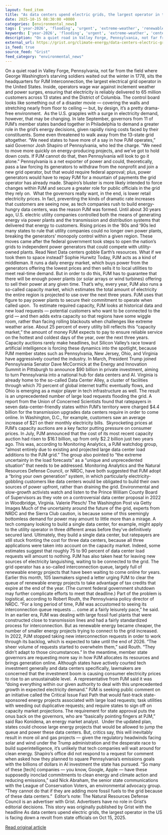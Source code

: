 ```yaml
---
layout: feed_item
title: "As data centers upend electric grids, the largest operator in the US is facing down a revolt from state officials"
date: 2025-10-15 08:30:00 +0000
categories: [environmental_news]
tags: ['year-2026', 'flooding', 'urgent', 'extreme-weather', 'renewable-energy', 'fossil-fuels', 'emissions', 'wind-power', 'clean-energy', 'solar-power']
keywords: ['year-2026', 'flooding', 'urgent', 'extreme-weather', 'centers', 'renewable-energy', 'upend', 'data']
description: "On a quiet road in Valley Forge, Pennsylvania, not far from the field where George Washington’s starving soldiers waited out the winter in 1778, sits the hea..."
external_url: https://grist.org/climate-energy/data-centers-electric-grids-pjm-operator-state-officials/
is_feed: true
source_feed: "Grist"
feed_category: "environmental_news"
---
```


On a quiet road in Valley Forge, Pennsylvania, not far from the field where George Washington’s starving soldiers waited out the winter in 1778, sits the headquarters for PJM Interconnection, the largest electrical grid operator in the United States. Inside, operators wage war against inclement weather and power surges, ensuring that electricity is reliably delivered to 65 million customers across 13 states and the District of Columbia. The control board looks like something out of a disaster movie — covering the walls and stretching nearly from floor to ceiling — but, by design, it’s a pretty drama-free environment.&nbsp; As the U.S. grapples with a surge in electricity demand, however, that may be changing. In late September, governors from 11 of PJM’s member states banded together in Philadelphia to demand a greater role in the grid’s energy decisions, given rapidly rising costs faced by their constituents. Some even threatened to walk away from the 13-state grid altogether. “We need states to have more of a say in how PJM operates,” said Governor Josh Shapiro of Pennsylvania, who led the charge. “We need to move more quickly on energy-producing projects, and we’ve got to hold down costs. If PJM cannot do that, then Pennsylvania will look to go it alone.” Pennsylvania is a net exporter of power and could, theoretically, pass a law forcing its generators to withdraw from the nonprofit and join a new grid operator, but that would require federal approval; plus, power generators would have to repay PJM for a mountain of payments the grid operator has already made. Shapiro’s bluster is more likely intended to force changes within PJM and secure a greater role for public officials in the grid they rely on.&nbsp; What the governors really want, in the end, is lower retail electricity prices. In fact, preventing the kinds of dramatic rate increases that customers are seeing now, as tech companies rush to build energy-hungry data centers, was the reason PJM was formed. Until about 30 years ago, U.S. electric utility companies controlled both the means of generating energy via power plants and the transmission and distribution systems that delivered that energy to customers. Rising prices in the ‘80s and ‘90s led many states to rule that utility companies could no longer own power plants, breaking the generators’ monopoly control within a given region. These moves came after the federal government took steps to open the nation’s grids to independent power generators that could compete with utility-owned plants. Read Next Data centers gobble Earth&#8217;s resources. What if we took them to space instead? Sophie Hurwitz Today, PJM acts as a kind of middleman. It runs a daily energy market, which buys power from the generators offering the lowest prices and then sells it to local utilities to meet real-time demand. But in order to do this, PJM has to guarantee that there will be enough power plants (or solar arrays or wind turbines) offering to sell their power at any given time. That’s why, every year, PJM also runs a so-called capacity market, which estimates the total amount of electricity the entire region is projected to use over the next three years. PJM uses that figure to pay power plants to secure their commitment to operate when called upon.&nbsp; To estimate required capacity, PJM looks at historical data and new load requests — potential customers who want to be connected to the grid — and then adds extra capacity so that regions have some wiggle room, rather than facing rolling blackouts when challenges like extreme weather arise. About 25 percent of every utility bill reflects this “capacity market,” the amount of money PJM expects to pay to ensure reliable service on the hottest and coldest days of the year, over the next three years. Capacity auctions rarely make headlines, but Silicon Valley’s race toward artificial intelligence is forcing these dynamics into the spotlight, because PJM member states such as Pennsylvania, New Jersey, Ohio, and Virginia have aggressively courted the industry. In March, President Trump joined Pennsylvania Senator Dave McCormick at the Energy and Innovation Summit in Pittsburgh to announce $90 billion in private investment, aiming to turn Pennsylvania into a national hub for data centers and AI. Virginia is already home to the so-called Data Center Alley, a cluster of facilities through which 70 percent of global internet traffic eventually flows, and Ohio is emerging as a major player in tech infrastructure as well. The result is an unprecedented number of large load requests flooding the grid. A report from the Union of Concerned Scientists found that ratepayers in seven data-center-friendly states within PJM’s territory were charged $4.4 billion for the transmission upgrades data centers require in order to come online. In Washington, D.C., for example, customers saw an average increase of $21 on their monthly electricity bills.&nbsp; Skyrocketing prices at PJM’s capacity auctions are a key factor putting pressure on consumer prices. In July, PJM announced that the cost of its most recent capacity auction had risen to $16.1 billion, up from only $2.2 billion just two years ago. This was, according to Monitoring Analytics, a PJM watchdog group, “almost entirely due to existing and projected large data center load additions to the PJM grid.” The group also pointed to “the extreme uncertainty in the load forecasts” as a “unique and unprecedented situation” that needs to be addressed. Monitoring Analytics and the Natural Resources Defense Council, or NRDC, have both suggested that PJM adopt a “bring your own generation” system, in which particularly electricity-gobbling customers like data centers would be obligated to build their own sources of power upfront, rather than draining the grid. Environmental and slow-growth activists watch and listen to the Prince William County Board of Supervisors as they vote on a controversial data center proposal in 2022 in Woodbridge, Virginia. Valerie Plesch/ The Washington Post via Getty Images Much of the uncertainty around the future of the grid, experts from NRDC and the Sierra Club caution, is because some of this seemingly bottomless demand for power may amount to little more than a mirage. A tech company looking to build a single data center, for example, might apply to the utility operator in three different areas before they’ve definitively secured land. Ultimately, they build a single data center, but ratepayers are still stuck fronting the cost for three data centers, because all three applications were taken into account on the capacity market. Indeed, some estimates suggest that roughly 75 to 90 percent of data center load requests will amount to nothing. PJM has also taken heat for leaving new sources of electricity languishing, waiting to be connected to the grid. The grid operator has a so-called interconnection queue, largely full of renewable energy projects that have been waiting to come online for years. Earlier this month, 105 lawmakers signed a letter urging PJM to clear the queue of renewable energy projects to take advantage of tax credits that expire at the end of the year. (The current federal government shutdown may further complicate efforts to meet that deadline.) Part of the problem is logistical, according to Robert Routh, the Pennsylvania policy director of NRDC. “For a long period of time, PJM was accustomed to seeing its interconnection queue requests … come at a fairly leisurely pace,” he said. In an earlier era, PJM was dealing with large fossil fuel plants that were constructed close to transmission lines and had a fairly standardized process for interconnection. But as renewable energy became cheaper, the number of smaller energy projects trying to connect to the grid increased. In 2022, PJM stopped taking new interconnection requests in order to work through its backlog, which is expected to take until the end of 2026. “The sheer volume of requests started to overwhelm them,” said Routh. “They didn’t adapt to those circumstances.” In the meantime, member state governors are requesting more say in how PJM allocates its resources and brings generation online. Although states have actively courted tech investment generally and data centers specifically, lawmakers are concerned that the investment boom is causing consumer electricity prices to rise to an unsustainable level.&nbsp; A representative from PJM said it was “doing everything within our given authority to deal with this unprecedented growth in expected electricity demand.” PJM is seeking public comment on an initiative called the Critical Issue Fast Path that would fast-track state-sponsored energy projects associated with large load requests; task utilities with weeding out duplicative requests; and require states to sign off on capacity market projections. The requirement for state approval puts the onus back on the governors, who are “basically pointing fingers at PJM,” said Rao Konidena, an energy market analyst.&nbsp; Under the updated plan, states could choose large energy projects that would be allowed to jump the queue and power these data centers. But, critics say, this will inevitably result in more oil and gas projects — given the regulatory headwinds facing solar and wind under the Trump administration and the desperate race to build superintelligence, it’s unlikely that tech companies will wait around for clean energy. Shapiro’s office did not respond to a request for comment when asked how they planned to square Pennsylvania’s emissions goals with the billions of dollars in AI investment the state has pursued. “So many of these [tech] companies — you know, Google, Apple — have these supposedly ironclad commitments to clean energy and climate action and reducing emissions,” said Nick Abraham, the senior state communications with the League of Conservation Voters, an environmental advocacy group. “They cannot do that if they are adding more fossil fuels to the grid because of these data centers.”&nbsp; Editor’s note: The Natural Resources Defense Council is an advertiser with Grist. Advertisers have no role in Grist’s editorial decisions. This story was originally published by Grist with the headline As data centers upend electric grids, the largest operator in the US is facing down a revolt from state officials on Oct 15, 2025.

[Read original article](https://grist.org/climate-energy/data-centers-electric-grids-pjm-operator-state-officials/)
